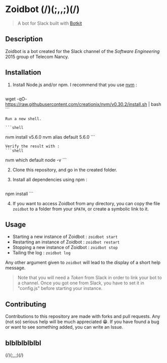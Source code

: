 # Zoidbot (\/)(;,,;)(\/)
> A bot for Slack built with [Botkit](https://github.com/howdyai/botkit)

## Description

Zoidbot is a bot created for the Slack channel of the *Software Engineering*  2015 group of Telecom Nancy.

## Installation

1. Install Node.js and/or npm. I recommend that you use [nvm](https://github.com/creationix/nvm) :

    ```shell
wget -qO- https://raw.githubusercontent.com/creationix/nvm/v0.30.2/install.sh | bash
    ```

    Run a new shell.

    ```shell
nvm install v5.6.0
nvm alias default 5.6.0
    ```

    Verify the result with :
    ```shell
nvm which default
node -v
    ```

2. Clone this repository, and go in the created folder.

3. Install all dependencies using npm :

    ```shell
npm install
    ```

4. If you want to access Zoidbot from any directory, you can copy the file `zoidbot` to a folder from your `$PATH`, or create a symbolic link to it.

## Usage

- Starting a new instance of Zoidbot :
    `zoidbot start`
- Restarting an instance of Zoidbot :
    `zoidbot restart`
- Stopping a new instance of Zoidbot :
    `zoidbot stop`
- Tailing the log :
    `zoidbot log`

Any other argument given to `zoidbot` will lead to the display of a short help message.

> Note that you will need a *Token* from Slack in order to link your bot to a channel. Once you got one from Slack, you have to set it in "config.js" before starting your instance.

## Contributing

Contributions to this repository are made with forks and pull requests. Any (not so) serious help will be much appreciated :grin:.
If you have found a bug or want to see something added, you can write an Issue.

## blblblblblbl

(\/)(;,,;)(\/)
